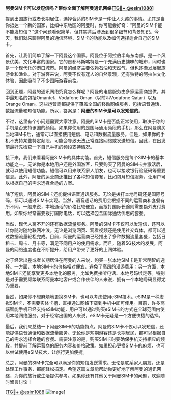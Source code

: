 **阿曼SIM卡可以发短信吗？带你全面了解阿曼通讯网络[[TG💪+ @esim1088](https://t.me/s/esim1088)]**

提到出国旅行或者长期居住，选择合适的SIM卡是一件让人头疼的事情。尤其是当你抵达一个新的国家，比如中东地区的阿曼时，你可能会好奇：“阿曼的SIM卡能不能发短信？”这个问题看似简单，但其实背后涉及到很多细节和背景知识。今天，我们就来聊聊阿曼的通信环境、SIM卡的功能以及如何选择适合自己的SIM卡。

首先，让我们简单了解一下阿曼这个国家。阿曼位于阿拉伯半岛东南部，是一个风景优美、文化丰富的国家。它的首都马斯喀特是一个充满历史韵味的城市，同时也是一个现代化的港口城市。阿曼的经济主要依赖石油和天然气，但也逐渐发展起旅游业和渔业。对于游客来说，阿曼不仅有迷人的自然景观，还有独特的阿拉伯文化体验，因此吸引了不少国际游客前往。

回到正题，阿曼的通讯网络究竟怎么样呢？阿曼的电信服务由多家运营商提供，其中最知名的包括Omantel、Vodafone Oman（以前叫Vodafone Qatar）以及Orange Oman。这些运营商都提供了覆盖全国的移动网络服务，包括语音通话、数据流量和短信功能。所以，答案是：**阿曼的SIM卡是可以发短信的**。

不过，这里有个小问题需要大家注意。阿曼的SIM卡是否能正常使用，取决于你的手机是否支持该国的频段。如果你使用的是国际通用频段的手机，那么在阿曼购买当地SIM卡后，通常可以直接使用短信、电话和数据流量服务。但是，如果你的手机不支持某些特定频段，可能会导致无法正常连接网络或发送短信。因此，在出发前最好先检查一下自己手机的频段支持情况。

接下来，我们来看看阿曼SIM卡的具体功能。首先，短信服务是每个SIM卡的基本功能之一。无论你是本地用户还是外国游客，只要购买了阿曼的SIM卡并激活后，就可以使用短信功能。短信可以用来联系家人朋友，也可以接收银行验证码等重要信息。此外，阿曼的运营商还推出了各种短信套餐，比如包月短信服务，让用户可以根据自己的需求选择合适的方案。

除了短信，阿曼的SIM卡还能提供语音通话服务。无论是拨打本地号码还是国际号码，都可以通过SIM卡实现。当然，语音通话的费用会根据不同的运营商和套餐有所不同。一般来说，本地通话的价格比较便宜，而拨打国际长途则需要额外支付费用。如果你经常需要拨打国际电话，可以选择包含国际通话优惠的套餐。

当然，现代人离不开的还有数据流量服务。阿曼的SIM卡不仅可以发短信，还可以让你随时随地联网冲浪。无论是浏览网页、观看视频还是使用社交媒体，都可以通过数据流量轻松完成。目前，阿曼的运营商已经推出了多种数据流量套餐，包括日租卡、周卡、月卡等，满足不同用户的使用需求。而且，随着5G技术的发展，阿曼的网络速度也在不断提升，给用户带来了更好的上网体验。

对于经常出差或者长期居住在阿曼的人来说，购买一张本地SIM卡是非常明智的选择。一方面，本地SIM卡的价格相对便宜，避免了高昂的漫游费用；另一方面，本地SIM卡还能享受更多本地化的服务，比如免费接听电话、本地号码绑定等。特别是对于需要频繁联系阿曼本地客户或合作伙伴的人来说，拥有一个本地号码显得尤为重要。

当然，如果你不想麻烦地更换SIM卡，也可以考虑使用eSIM技术。eSIM是一种虚拟SIM卡，不需要实体卡槽，直接通过网络下载到手机中即可使用。目前，许多高端智能手机已经支持eSIM功能，用户可以通过购买eSIM卡的方式在全球范围内使用本地网络服务。对于经常出国的人来说，eSIM卡无疑是一个方便快捷的选择。

最后，我们来总结一下阿曼SIM卡的功能特点。阿曼的SIM卡不仅可以发短信，还能提供语音通话和数据流量服务。无论你是短期游客还是长期居民，都可以根据自己的需求选择合适的套餐。需要注意的是，购买SIM卡时要确保手机支持相应的频段，并提前了解运营商的服务内容和价格政策。如果担心更换SIM卡的麻烦，也可以尝试使用eSIM技术，让旅行更加便捷。

总之，阿曼的SIM卡完全可以满足你的短信发送需求。无论是联系家人朋友，还是处理工作事务，都能轻松搞定。希望这篇文章能帮助你更好地了解阿曼的通讯网络，为你的旅行或生活提供参考。如果你还有其他关于阿曼SIM卡的问题，欢迎随时留言讨论！

[[TG💪+ @esim1088](https://t.me/s/esim1088) ![Image](https://i.postimg.cc/4NQfJmqS/Snipaste-2025-05-13-00-14-12.png)]